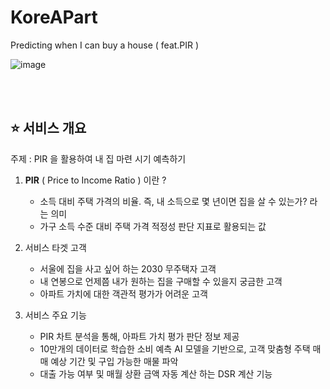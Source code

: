 # KoreAPart
Predicting when I can buy a house ( feat.PIR ) 


![image](https://user-images.githubusercontent.com/53653584/216432737-ec47ec51-032a-4481-ba84-91b53baee4b3.png)

<br/><br/>
## ⭐️ 서비스 개요  

주제 : PIR 을 활용하여 내 집 마련 시기 예측하기 <br/>

1. **PIR** ( Price to Income Ratio ) 이란 ?  <br/>
   - 소득 대비 주택 가격의 비율. 즉, 내 소득으로 몇 년이면 집을 살 수 있는가? 라는 의미  <br/>
   - 가구 소득 수준 대비 주택 가격 적정성 판단 지표로 활용되는 값 

2. 서비스 타겟 고객 
   - 서울에 집을 사고 싶어 하는 2030 무주택자 고객 
   - 내 연봉으로 언제쯤 내가 원하는 집을 구매할 수 있을지 궁금한 고객 
   - 아파트 가치에 대한 객관적 평가가 어려운 고객  

3. 서비스 주요 기능 
   - PIR 차트 분석을 통해, 아파트 가치 평가 판단 정보 제공 
   - 10만개의 데이터로 학습한 소비 예측 AI 모델을 기반으로, 고객 맞춤형 주택 매매 예상 기간 및 구입 가능한 매물 파악 
   - 대출 가능 여부 및 매월 상환 금액 자동 계산 하는 DSR 계산 기능

